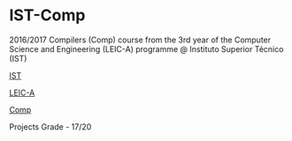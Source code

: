 # IST-Comp

2016/2017 Compilers (Comp) course from the 3rd year of the Computer Science and Engineering (LEIC-A) programme @ Instituto Superior Técnico (IST)

[IST](https://tecnico.ulisboa.pt/en/)

[LEIC-A](https://fenix.tecnico.ulisboa.pt/cursos/leic-a)

[Comp](https://fenix.tecnico.ulisboa.pt/disciplinas/Com5645111326-2/2016-2017/2-semestre)

Projects Grade - 17/20
